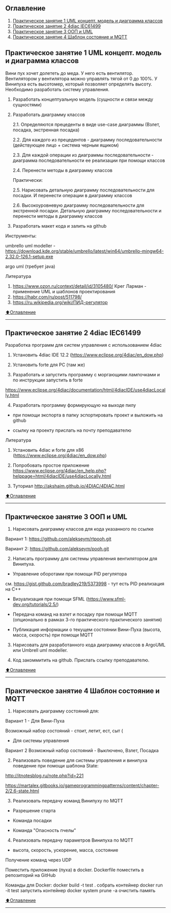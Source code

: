 ## Оглавление

1. [Практическое занятие 1 UML концепт. модель и диаграмма классов](#Практическое-занятие-1-UML-концепт.-модель-и-диаграмма-классов)
2. [Практическое занятие 2 4diac IEC61499](#Практическое-занятие-2-4diac-IEC61499)
3. [Практическое занятие 3 ООП и UML](#Практическое-занятие-3-ООП-и-UML)
4. [Практическое занятие 4 Шаблон состояние и MQTT](#Практическое-занятие-4-Шаблон-состояние-и-MQTT)
    
## Практическое занятие 1 UML концепт. модель и диаграмма классов
Вини пух хочет долететь до меда. У него есть вентилятор. Вентилятором у вентилятора можно управлять тягой от 0 до 100%. У Винипуха есть высотомер, который позволяет определять высоту. Необходимо разработать систему управления.

1. Разработать концептуальную модель (сущности и связи между сущностями)

2. Разработать диаграмму классов

    2.1. Определяются прецеденты в виде use-case диаграммы (Взлет, посадка, экстренная посадка)

    2.2. Для каждого из прецедентов - диаграмму последовательности (действующее лицо + система черным ящиком)

    2.3. Для каждой операции из диаграммы последовательности - диаграмма последовательности ее реализации при помощи классов

    2.4. Перенести методы в диаграмму классов

    Практически:

    2.5. Нарисовать детальную диаграмму последовательности для посадки. И перенести операции в диаграмму классов

    2.6. Высокоуровневую диаграмму последовательности для экстренной посадки. Детальную диаграмму последовательности и перенести методы в диаграмму классов

3. Разработать макет кода и залить на github

Инструменты:

umbrello uml modeller - https://download.kde.org/stable/umbrello/latest/win64/umbrello-mingw64-2.32.0-126.1-setup.exe

argo uml  (требует java)

Литература

1. https://www.ozon.ru/context/detail/id/3105480/
Крег Ларман - применение UML и шаблонов проектирования
2. https://habr.com/ru/post/511798/
3. https://ru.wikipedia.org/wiki/ПИД-регулятор


[:arrow_up:Оглавление](#Оглавление)
___
## Практическое занятие 2 4diac IEC61499

Разработка программ для систем управления с использованием 4diac

1. Установить 4diac IDE 12.2 (https://www.eclipse.org/4diac/en_dow.php)

2. Установить forte для PC (там же)

3. Разработать и запустить программу с моргающими лампочками и по инструкции запустить в forte

https://www.eclipse.org/4diac/documentation/html/4diacIDE/use4diacLocally.html

4. Разработать программу формирующую на выходе пилу

- при помощи экспорта в папку эспортировать проект и выложить на github

- ссылку на проекту прислать на почту преподавателю

Литература

1. Установить 4diac и forte для x86 (https://www.eclipse.org/4diac/en_dow.php)

2. Попробовать простое приложение https://www.eclipse.org/4diac/en_help.php?helppage=html/4diacIDE/use4diacLocally.html

3. Туториал http://akshaim.github.io/4DIAC/4DIAC.html

[:arrow_up:Оглавление](#Оглавление)
____

## Практическое занятие 3 ООП и UML

1. Нарисовать диаграмму классов для кода указанного по ссылке

Вариант 1:  https://github.com/alekseym/rtpooh.git

Вариант 2: https://github.com/alekseym/pooh.git

2. Написать программу для системы управления вентилятором для Винипуха.

- Управление оборотами при помощи PID регулятора

см. https://gist.github.com/bradley219/5373998 - тут есть PID реализация на C++

- Визуализация при помощи SFML (https://www.sfml-dev.org/tutorials/2.5/)

- Передача команд на взлет и посадку при помощи MQTT (опционально в рамках 3-го практического практического занятия)

- Публикация информации о текущем состоянии Вини-Пуха (высота, масса, скорость) при помощи MQTT 

3. Нарисовать для разработанного кода диаграмму классов в ArgoUML или Umbrell uml modeller.

4. Код закоммитить на github. Прислать ссылку преподавателю.

[:arrow_up:Оглавление](#Оглавление)
____

## Практическое занятие 4 Шаблон состояние и MQTT

1. Нарисовать диаграмму состояний для:

Вариант 1 - Для Вини-Пуха

   Возможный набор состояний - стоит, летит, ест, сыт (

- Для системы управления

Вариант 2    Возможный набор состояний - Выключено, Взлет, Посадка

2. Реализовать поведение для системы управления и винипуха поведение при помощи шаблона State:

http://itnotesblog.ru/note.php?id=221

https://martalex.gitbooks.io/gameprogrammingpatterns/content/chapter-2/2.6-state.html

3. Реализовать передачу команд Винипуху по MQTT

- Разрешение старта

- Команда посадки 

-  Команда "Опасность пчелы"

4. Реализовать передачу параметров Винипуха по MQTT

- высота, скорость, ускорение, масса, состояние

Получение команд через UDP

Поместить приложение (пуха) в docker. Dockerfile поместить в репозиторий на GitHub

Команды для Docker:
docker build -t test .	собрать контейнер
docker run -it test	запустить контейнер
docker system prune -a	очистить память 

[:arrow_up:Оглавление](#Оглавление)
____


